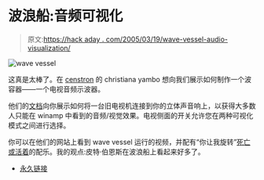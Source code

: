# 波浪船:音频可视化

> 原文:[https://hack aday . com/2005/03/19/wave-vessel-audio-visualization/](https://hackaday.com/2005/03/19/wave-vessel-audio-visualization/)

![wave vessel](../Images/5b0316a772005eb3d426bf2321bc05d7.png)

这真是太棒了。在 [censtron](http://censtron.com/) 的 christiana yambo 想向我们展示如何制作一个波容器——一个电视音频示波器。

他们的[文档](http://censtron.com/resources/wave_vessel.php)向你展示如何将一台旧电视机连接到你的立体声音响上，以获得大多数人只能在 winamp 中看到的音频/视觉效果。电视侧面的开关允许您在两种可视化模式之间进行选择。

你可以在他们的网站上看到 wave vessel 运行的视频，并配有“你让我旋转”[死亡或活着](http://www.80smusiclyrics.com/artists/deadoralive.htm)的配乐。我的观点:皮特·伯恩斯在波浪船上看起来好多了。

*   [永久链接](http://censtron.com/resources/wave_vessel.php)